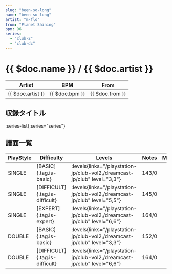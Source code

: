 ```yaml
---
slug: "been-so-long"
name: "been so long"
artist: "m-flo"
from: "Planet Shining"
bpm: 96
series:
  - "club-2"
  - "club-dc"
---
```


# {{ $doc.name }} / {{ $doc.artist }}

|Artist|BPM|From|
|------|---|----|
|{{ $doc.artist }}|{{ $doc.bpm }}|{{ $doc.from }}|

## 収録タイトル

:series-list{:series="series"}

## 譜面一覧

|PlayStyle|Difficulty|Levels|Notes|Movie|
|---------|----------|------|-----|-----|
|SINGLE|[BASIC]{.tag.is-basic}| :levels{links="/playstation-jp/club-vol2,/dreamcast-jp/club" level="3,3"}|143/0||
|SINGLE|[DIFFICULT]{.tag.is-difficult}| :levels{links="/playstation-jp/club-vol2,/dreamcast-jp/club" level="5,5"}|145/0||
|SINGLE|[EXPERT]{.tag.is-expert}| :levels{links="/playstation-jp/club-vol2,/dreamcast-jp/club" level="6,6"}|164/0||
|DOUBLE|[BASIC]{.tag.is-basic}| :levels{links="/playstation-jp/club-vol2,/dreamcast-jp/club" level="3,3"}|152/0||
|DOUBLE|[DIFFICULT]{.tag.is-difficult}| :levels{links="/playstation-jp/club-vol2,/dreamcast-jp/club" level="6,6"}|164/0||
